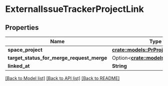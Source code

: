 # ExternalIssueTrackerProjectLink

## Properties

Name | Type | Description | Notes
------------ | ------------- | ------------- | -------------
**space_project** | [**crate::models::PrProject**](PR_Project.md) |  | 
**target_status_for_merge_request_merge** | Option<[**crate::models::IssueStatus**](IssueStatus.md)> |  | [optional]
**linked_at** | **String** |  | 

[[Back to Model list]](../README.md#documentation-for-models) [[Back to API list]](../README.md#documentation-for-api-endpoints) [[Back to README]](../README.md)


